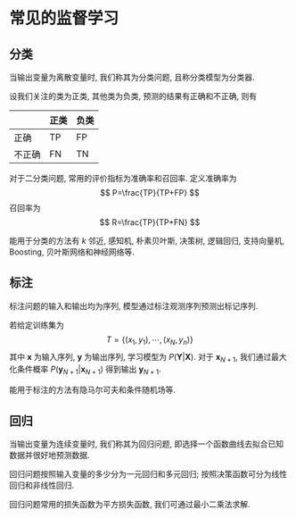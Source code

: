 # 常见的监督学习

## 分类

当输出变量为离散变量时, 我们称其为分类问题, 且称分类模型为分类器.

设我们关注的类为正类, 其他类为负类, 预测的结果有正确和不正确, 则有

|     | 正类    |负类     |
| --- | --- | --- |
|正确    |  TP   | FP    |
|不正确     | FN    | TN    |

对于二分类问题, 常用的评价指标为准确率和召回率. 
定义准确率为
$$
P=\frac{TP}{TP+FP}
$$
召回率为
$$
R=\frac{TP}{TP+FN}
$$

能用于分类的方法有 $k$ 邻近, 感知机, 朴素贝叶斯, 决策树, 逻辑回归, 支持向量机, Boosting, 贝叶斯网络和神经网络等.

## 标注

标注问题的输入和输出均为序列, 模型通过标注观测序列预测出标记序列.

若给定训练集为
$$
T=\{(x_1,y_1),\cdots,(x_N,y_n)\}
$$
其中 $\boldsymbol{x}$ 为输入序列, $\boldsymbol{y}$ 为输出序列, 学习模型为 $P(\boldsymbol{Y}|\boldsymbol{X})$. 对于 $\boldsymbol{x}_{N+1}$, 我们通过最大化条件概率 $P(\boldsymbol{y}_{N+1}|\boldsymbol{x}_{N+1})$ 得到输出 $\boldsymbol{y}_{N+1}$.

能用于标注的方法有隐马尔可夫和条件随机场等.

## 回归

当输出变量为连续变量时, 我们称其为回归问题, 即选择一个函数曲线去拟合已知数据并很好地预测数据.

回归问题按照输入变量的多少分为一元回归和多元回归; 按照决策函数可分为线性回归和非线性回归.

回归问题常用的损失函数为平方损失函数, 我们可通过最小二乘法求解.